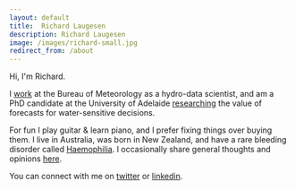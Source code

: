 ```yaml
---
layout: default
title:  Richard Laugesen
description: Richard Laugesen
image: /images/richard-small.jpg
redirect_from: /about
---
```


Hi, I'm Richard.

I [work](https://www.linkedin.com/in/richardlaugesen/) at the Bureau of Meteorology as a hydro-data scientist, and am a PhD candidate at the University of Adelaide [researching](/research) the value of forecasts for water-sensitive decisions. 

For fun I play guitar & learn piano, and I prefer fixing things over buying them. I live in Australia, was born in New Zealand, and have a rare bleeding disorder called [Haemophilia](https://www.haemophilia.org.au/about-bleeding-disorders/fast-facts). I occasionally share general thoughts and opinions [here](/writing). 

You can connect with me on [twitter](https://twitter.com/richardlaugesen) or [linkedin](https://www.linkedin.com/in/richardlaugesen/).
